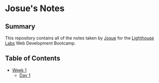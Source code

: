 # Josue's Notes
## Summary
This repository contains all of the notes taken by [Josue](https://github.com/josuevalo) for the [Lighthouse Labs](https://www.lighthouselabs.ca/) Web Development Bootcamp.
## Table of Contents
* [Week 1](/Week_1)
  * [Day 1](/Week_1/Day_1)